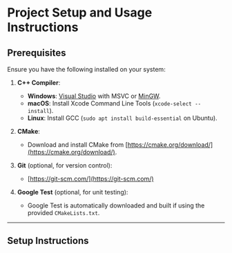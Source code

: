 # Project Setup and Usage Instructions

## Prerequisites
Ensure you have the following installed on your system:

1. **C++ Compiler**:
   - **Windows**: [Visual Studio](https://visualstudio.microsoft.com/) with MSVC or [MinGW](http://mingw.org/).
   - **macOS**: Install Xcode Command Line Tools (`xcode-select --install`).
   - **Linux**: Install GCC (`sudo apt install build-essential` on Ubuntu).

2. **CMake**:
   - Download and install CMake from [https://cmake.org/download/](https://cmake.org/download/).

3. **Git** (optional, for version control):
   - [https://git-scm.com/](https://git-scm.com/)

4. **Google Test** (optional, for unit testing):
   - Google Test is automatically downloaded and built if using the provided `CMakeLists.txt`.

---

## Setup Instructions

